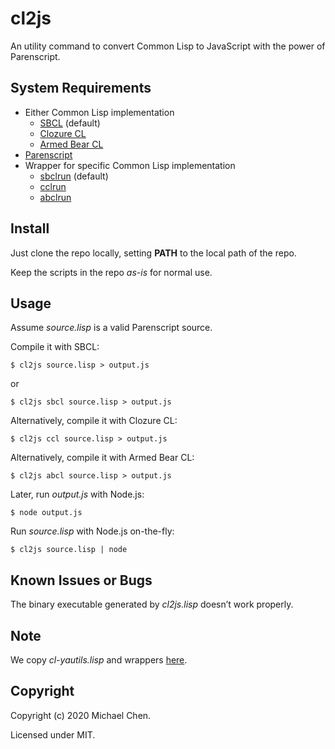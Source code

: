 # cl2js

An utility command to convert Common Lisp to JavaScript with the power of Parenscript.

## System Requirements

* Either Common Lisp implementation
  * [SBCL](http://www.sbcl.org/) (default)
  * [Clozure CL](https://ccl.clozure.com/)
  * [Armed Bear CL](https://common-lisp.net/project/armedbear/)
* [Parenscript](https://common-lisp.net/project/parenscript/)
* Wrapper for specific Common Lisp implementation
  * [sbclrun](https://github.com/cwchentw/cl-yautils/blob/master/scripts/sbclrun) (default)
  * [cclrun](https://github.com/cwchentw/cl-yautils/blob/master/scripts/cclrun)
  * [abclrun](https://github.com/cwchentw/cl-yautils/blob/master/scripts/abclrun)

## Install

Just clone the repo locally, setting **PATH** to the local path of the repo.

Keep the scripts in the repo *as-is* for normal use.

## Usage

Assume *source.lisp* is a valid Parenscript source.

Compile it with SBCL:

```
$ cl2js source.lisp > output.js
```

or

```
$ cl2js sbcl source.lisp > output.js
```

Alternatively, compile it with Clozure CL:

```
$ cl2js ccl source.lisp > output.js
```

Alternatively, compile it with Armed Bear CL:

```
$ cl2js abcl source.lisp > output.js
```

Later, run *output.js* with Node.js:

```
$ node output.js
```

Run *source.lisp* with Node.js on-the-fly:

```
$ cl2js source.lisp | node
```

## Known Issues or Bugs

The binary executable generated by *cl2js.lisp* doesn’t work properly.

## Note

We copy *cl-yautils.lisp* and wrappers [here](https://github.com/cwchentw/cl-yautils).

## Copyright

Copyright (c) 2020 Michael Chen.

Licensed under MIT.

